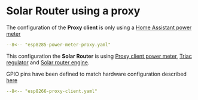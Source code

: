 # Solar Router using a proxy

The configuration of the **Proxy client** is only using a [Home Assistant power meter](power_meter_home_assistant.md)

```yaml linenums="1"
--8<-- "esp8285-power-meter-proxy.yaml"
```

This configuration the **Solar Router** is using [Proxy client power meter](power_meter_proxy_client.md), [Triac regulator](regulator_triac.md) and [Solar router engine](engine_1dimmer.md).

GPIO pins have been defined to match hardware configuration described [here](hardware.md)

```yaml linenums="1"
--8<-- "esp8266-proxy-client.yaml"
```